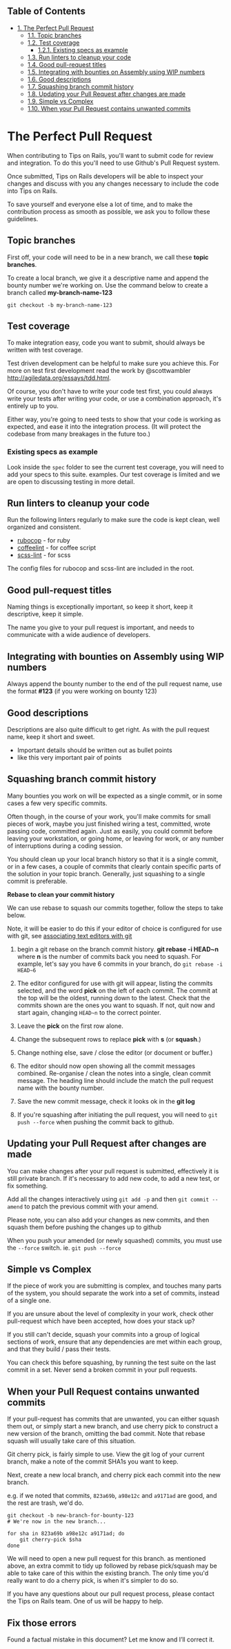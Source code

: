 <div id="table-of-contents">
<h2>Table of Contents</h2>
<div id="text-table-of-contents">
<ul>
<li><a href="#sec-1">1. The Perfect Pull Request</a>
<ul>
<li><a href="#sec-1-1">1.1. Topic branches</a></li>
<li><a href="#sec-1-2">1.2. Test coverage</a>
<ul>
<li><a href="#sec-1-2-1">1.2.1. Existing specs as example</a></li>
</ul>
</li>
<li><a href="#sec-1-3">1.3. Run linters to cleanup your code</a></li>
<li><a href="#sec-1-4">1.4. Good pull-request titles</a></li>
<li><a href="#sec-1-5">1.5. Integrating with bounties on Assembly using WIP numbers</a></li>
<li><a href="#sec-1-6">1.6. Good descriptions</a></li>
<li><a href="#sec-1-7">1.7. Squashing branch commit history</a></li>
<li><a href="#sec-1-8">1.8. Updating your Pull Request after changes are made</a></li>
<li><a href="#sec-1-9">1.9. Simple vs Complex</a></li>
<li><a href="#sec-1-10">1.10. When your Pull Request contains unwanted commits</a></li>
</ul>
</li>
</ul>
</div>
</div>

# The Perfect Pull Request<a id="sec-1" name="sec-1"></a>

When contributing to Tips on Rails, you'll want to submit code
for review and integration.  To do this you'll need to use
Github's Pull Request system.

Once submitted, Tips on Rails developers will be able to inspect
your changes and discuss with you any changes necessary to
include the code into Tips on Rails.

To save yourself and everyone else a lot of time, and to
make the contribution process as smooth as possible, we ask
you to follow these guidelines.

## Topic branches<a id="sec-1-1" name="sec-1-1"></a>

First off, your code will need to be in a new branch, we
call these **topic branches**.

To create a local branch, we give it a descriptive name and
append the bounty number we're working on.  Use the command
below to create a branch called **my-branch-name-123**

```
git checkout -b my-branch-name-123
```

## Test coverage<a id="sec-1-2" name="sec-1-2"></a>

To make integration easy, code you want to submit, should
always be written with test coverage.

Test driven development can be helpful to make sure you
achieve this. For more on test first development read the
work by @scottwambler <http://agiledata.org/essays/tdd.html>.

Of course, you don't have to write your code test first, you
could always write your tests after writing your code, or
use a combination approach, it's entirely up to you.

Either way, you're going to need tests to show that your
code is working as expected, and ease it into the
integration process. (It will protect the codebase from many
breakages in the future too.)

### Existing specs as example<a id="sec-1-2-1" name="sec-1-2-1"></a>

Look inside the `spec` folder to see the current test
coverage, you will need to add your specs to this suite.
examples. Our test coverage is limited and we are open to discussing testing in more detail.

## Run linters to cleanup your code<a id="sec-1-3" name="sec-1-3"></a>

Run the following linters regularly to make sure the code is kept clean, well organized and
consistent.

* [rubocop](https://github.com/bbatsov/rubocop) - for ruby
* [coffeelint](http://www.coffeelint.org) - for coffee script
* [scss-lint](https://github.com/causes/scss-lint) - for scss

The config files for rubocop and scss-lint are included in the root.

## Good pull-request titles<a id="sec-1-4" name="sec-1-4"></a>

Naming things is exceptionally important, so keep
it short, keep it descriptive, keep it simple.

The name you give to your pull request is important, and
needs to communicate with a wide audience of developers.

## Integrating with bounties on Assembly using WIP numbers<a id="sec-1-4" name="sec-1-4"></a>

Always append the bounty number to the end of the pull
request name, use the format **#123** (if you were working on
bounty 123)

## Good descriptions<a id="sec-1-6" name="sec-1-6"></a>

Descriptions are also quite difficult to get right. As with
the pull request name, keep it short and sweet.

-   Important details should be written out as bullet points
-   like this very important pair of points

## Squashing branch commit history<a id="sec-1-7" name="sec-1-7"></a>

Many bounties you work on will be expected as a single
commit, or in some cases a few very specific commits.

Often though, in the course of your work, you'll make
commits for small pieces of work, maybe you just finished
wiring a test, committed, wrote passing code, committed
again.  Just as easily, you could commit before leaving your
workstation, or going home, or leaving for work, or any
number of interruptions during a coding session.

You should clean up your local branch history so that it is
a single commit, or in a few cases, a couple of commits that
clearly contain specific parts of the solution in your topic
branch.  Generally, just squashing to a single commit is
preferable.

**Rebase to clean your commit history**

We can use rebase to squash our commits together, follow the
steps to take below.

Note, it will be easier to do this if your editor of choice
is configured for use with git, see [associating text editors with git](https://help.github.com/articles/associating-text-editors-with-git)

1.  begin a git rebase on the branch commit history.  **git
    rebase -i HEAD~n** where **n** is the number of commits back
    you need to squash.  For example, let's say you have 6 commits in
    your branch, do `git rebase -i HEAD~6`

2.  The editor configured for use with git will appear,
    listing the commits selected, and the word **pick** on the
    left of each commit.  The commit at the top will be the
    oldest, running down to the latest.  Check that the
    commits shown are the ones you want to squash.  If not,
    quit now and start again, changing `HEAD~n` to the correct pointer.

3.  Leave the **pick** on the first row alone.

4.  Change the subsequent rows to replace **pick** with **s** (or **squash**.)

5.  Change nothing else,  save / close the editor (or
    document or buffer.)

6.  The editor should now open showing all the commit
    messages combined. Re-organise / clean the notes into a
    single, clean commit message. The heading line should
    include the match the pull request name with the bounty
    number.

7.  Save the new commit message, check it looks ok in the **git log**

8.  If you're squashing after initiating the pull request, you will
    need to `git push --force` when pushing the commit back to github.

## Updating your Pull Request after changes are made<a id="sec-1-8" name="sec-1-8"></a>

You can make changes after your pull request is submitted,
effectively it is still private branch. If it's necessary to
add new code, to add a new test, or fix something.

Add all the changes interactively using `git add -p` and
then `git commit --amend` to patch the previous commit with
your amend.

Please note, you can also add your changes as new commits,
and then squash them before pushing the changes up to github

When you push your amended (or newly squashed) commits, you
must use the `--force` switch. ie. `git push --force`

## Simple vs Complex<a id="sec-1-9" name="sec-1-9"></a>

If the piece of work you are submitting is complex, and
touches many parts of the system, you should separate the
work into a set of commits, instead of a single one.

If you are unsure about the level of complexity in your
work, check other pull-request which have been accepted, how
does your stack up?

If you still can't decide, squash your commits into a group
of logical sections of work, ensure that any dependencies
are met within each group, and that they build / pass their tests.

You can check this before squashing, by running the test
suite on the last commit in a set.  Never send a broken
commit in your pull requests.

## When your Pull Request contains unwanted commits<a id="sec-1-10" name="sec-1-10"></a>

If your pull-request has commits that are unwanted, you can
either squash them out, or simply start a new branch, and
use cherry pick to construct a new version of the branch,
omitting the bad commit.  Note that rebase squash will
usually take care of this situation.

Git cherry pick, is fairly simple to use.  View the git log
of your current branch, make a note of the commit SHA1s you
want to keep.

Next, create a new local branch, and cherry pick each
commit into the new branch.

e.g.  if we noted that commits, `823a69b`, `a98e12c` and `a9171ad` are
good, and the rest are trash, we'd do.

```
git checkout -b new-branch-for-bounty-123
# We're now in the new branch...

for sha in 823a69b a98e12c a9171ad; do
    git cherry-pick $sha
done
```

We will need to open a new pull request for this branch. as
mentioned above, an extra commit to tidy up followed by rebase 
pick/squash may be able to take care of this within the existing
branch. The only time you'd really want to do a cherry pick, is 
when it's simpler to do so.

If you have any questions about our pull request process,
please contact the Tips on Rails team.  One of us will be happy
to help.

## Fix those errors

Found a factual mistake in this document? Let me know and I’ll correct it.
